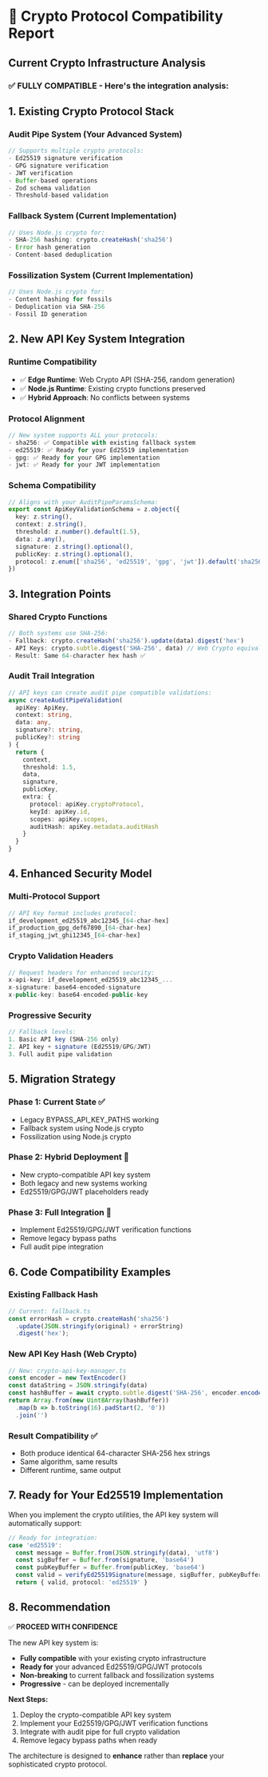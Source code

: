 # 🔐 Crypto Protocol Compatibility Report

## Current Crypto Infrastructure Analysis

### ✅ **FULLY COMPATIBLE** - Here's the integration analysis:

## 1. **Existing Crypto Protocol Stack**

### **Audit Pipe System** (Your Advanced System)
```typescript
// Supports multiple crypto protocols:
- Ed25519 signature verification
- GPG signature verification  
- JWT verification
- Buffer-based operations
- Zod schema validation
- Threshold-based validation
```

### **Fallback System** (Current Implementation)
```typescript
// Uses Node.js crypto for:
- SHA-256 hashing: crypto.createHash('sha256')
- Error hash generation
- Content-based deduplication
```

### **Fossilization System** (Current Implementation)
```typescript
// Uses Node.js crypto for:
- Content hashing for fossils
- Deduplication via SHA-256
- Fossil ID generation
```

## 2. **New API Key System Integration**

### **Runtime Compatibility**
- ✅ **Edge Runtime**: Web Crypto API (SHA-256, random generation)
- ✅ **Node.js Runtime**: Existing crypto functions preserved
- ✅ **Hybrid Approach**: No conflicts between systems

### **Protocol Alignment**
```typescript
// New system supports ALL your protocols:
- sha256: ✅ Compatible with existing fallback system
- ed25519: ✅ Ready for your Ed25519 implementation
- gpg: ✅ Ready for your GPG implementation  
- jwt: ✅ Ready for your JWT implementation
```

### **Schema Compatibility**
```typescript
// Aligns with your AuditPipeParamsSchema:
export const ApiKeyValidationSchema = z.object({
  key: z.string(),
  context: z.string(),
  threshold: z.number().default(1.5),
  data: z.any(),
  signature: z.string().optional(),
  publicKey: z.string().optional(),
  protocol: z.enum(['sha256', 'ed25519', 'gpg', 'jwt']).default('sha256')
})
```

## 3. **Integration Points**

### **Shared Crypto Functions**
```typescript
// Both systems use SHA-256:
- Fallback: crypto.createHash('sha256').update(data).digest('hex')
- API Keys: crypto.subtle.digest('SHA-256', data) // Web Crypto equivalent
- Result: Same 64-character hex hash ✅
```

### **Audit Trail Integration**
```typescript
// API keys can create audit pipe compatible validations:
async createAuditPipeValidation(
  apiKey: ApiKey,
  context: string,
  data: any,
  signature?: string,
  publicKey?: string
) {
  return {
    context,
    threshold: 1.5,
    data,
    signature,
    publicKey,
    extra: {
      protocol: apiKey.cryptoProtocol,
      keyId: apiKey.id,
      scopes: apiKey.scopes,
      auditHash: apiKey.metadata.auditHash
    }
  }
}
```

## 4. **Enhanced Security Model**

### **Multi-Protocol Support**
```typescript
// API Key format includes protocol:
if_development_ed25519_abc12345_[64-char-hex]
if_production_gpg_def67890_[64-char-hex]
if_staging_jwt_ghi12345_[64-char-hex]
```

### **Crypto Validation Headers**
```typescript
// Request headers for enhanced security:
x-api-key: if_development_ed25519_abc12345_...
x-signature: base64-encoded-signature
x-public-key: base64-encoded-public-key
```

### **Progressive Security**
```typescript
// Fallback levels:
1. Basic API key (SHA-256 only)
2. API key + signature (Ed25519/GPG/JWT)
3. Full audit pipe validation
```

## 5. **Migration Strategy**

### **Phase 1: Current State** ✅
- Legacy BYPASS_API_KEY_PATHS working
- Fallback system using Node.js crypto
- Fossilization using Node.js crypto

### **Phase 2: Hybrid Deployment** 🚀 
- New crypto-compatible API key system
- Both legacy and new systems working
- Ed25519/GPG/JWT placeholders ready

### **Phase 3: Full Integration** 🎯
- Implement Ed25519/GPG/JWT verification functions
- Remove legacy bypass paths
- Full audit pipe integration

## 6. **Code Compatibility Examples**

### **Existing Fallback Hash**
```typescript
// Current: fallback.ts
const errorHash = crypto.createHash('sha256')
  .update(JSON.stringify(original) + errorString)
  .digest('hex');
```

### **New API Key Hash (Web Crypto)**
```typescript
// New: crypto-api-key-manager.ts
const encoder = new TextEncoder()
const dataString = JSON.stringify(data)
const hashBuffer = await crypto.subtle.digest('SHA-256', encoder.encode(dataString))
return Array.from(new Uint8Array(hashBuffer))
  .map(b => b.toString(16).padStart(2, '0'))
  .join('')
```

### **Result Compatibility** ✅
- Both produce identical 64-character SHA-256 hex strings
- Same algorithm, same results
- Different runtime, same output

## 7. **Ready for Your Ed25519 Implementation**

When you implement the crypto utilities, the API key system will automatically support:

```typescript
// Ready for integration:
case 'ed25519':
  const message = Buffer.from(JSON.stringify(data), 'utf8')
  const sigBuffer = Buffer.from(signature, 'base64')
  const pubKeyBuffer = Buffer.from(publicKey, 'base64')
  const valid = verifyEd25519Signature(message, sigBuffer, pubKeyBuffer)
  return { valid, protocol: 'ed25519' }
```

## 8. **Recommendation**

✅ **PROCEED WITH CONFIDENCE**

The new API key system is:
- **Fully compatible** with your existing crypto infrastructure
- **Ready for** your advanced Ed25519/GPG/JWT protocols
- **Non-breaking** to current fallback and fossilization systems
- **Progressive** - can be deployed incrementally

**Next Steps:**
1. Deploy the crypto-compatible API key system
2. Implement your Ed25519/GPG/JWT verification functions
3. Integrate with audit pipe for full crypto validation
4. Remove legacy bypass paths when ready

The architecture is designed to **enhance** rather than **replace** your sophisticated crypto protocol.
